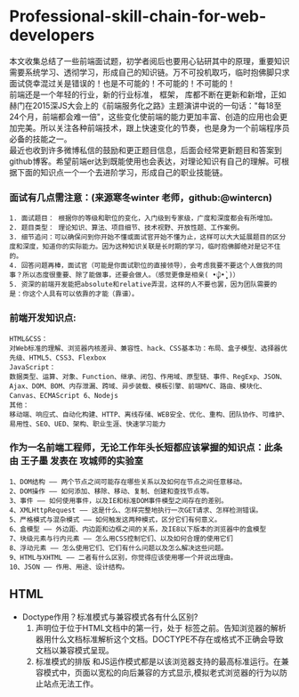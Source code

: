 # Professional-skill-chain-for-web-developers  
本文收集总结了一些前端面试题，初学者阅后也要用心钻研其中的原理，重要知识需要系统学习、透彻学习，形成自己的知识链。万不可投机取巧，临时抱佛脚只求面试侥幸混过关是错误的！也是不可能的！不可能的！不可能的！  
前端还是一个年轻的行业，新的行业标准， 框架， 库都不断在更新和新增，正如赫门在2015深JS大会上的《前端服务化之路》主题演讲中说的一句话："每18至24个月，前端都会难一倍"，这些变化使前端的能力更加丰富、创造的应用也会更加完美。所以关注各种前端技术，跟上快速变化的节奏，也是身为一个前端程序员必备的技能之一。  
最近也收到许多微博私信的鼓励和更正题目信息，后面会经常更新题目和答案到github博客。希望前端er达到既能使用也会表达，对理论知识有自己的理解。可根据下面的知识点一个一个去进阶学习，形成自己的职业技能链。  

### 面试有几点需注意：(来源寒冬winter 老师，github:@wintercn)  
    1. 面试题目： 根据你的等级和职位的变化，入门级到专家级，广度和深度都会有所增加。  
    2. 题目类型： 理论知识、算法、项目细节、技术视野、开放性题、工作案例。  
    3. 细节追问：可以确保问到你开始不懂或面试官开始不懂为止，这样可以大大延展题目的区分度和深度，知道你的实际能力。因为这种知识关联是长时期的学习，临时抱佛脚绝对是记不住的。  
    4. 回答问题再棒，面试官（可能是你面试职位的直接领导），会考虑我要不要这个人做我的同事？所以态度很重要、除了能做事，还要会做人。（感觉更像是相亲( •̣̣̣̣̣̥́௰•̣̣̣̣̣̥̀ )）  
    5. 资深的前端开发能把absolute和relative弄混，这样的人不要也罢，因为团队需要的是：你这个人具有可以依靠的才能（靠谱）。

### 前端开发知识点:  
    HTML&CSS：  
    对Web标准的理解、浏览器内核差异、兼容性、hack、CSS基本功：布局、盒子模型、选择器优先级、HTML5、CSS3、Flexbox
    JavaScript：  
    数据类型、运算、对象、Function、继承、闭包、作用域、原型链、事件、RegExp、JSON、Ajax、DOM、BOM、内存泄漏、跨域、异步装载、模板引擎、前端MVC、路由、模块化、Canvas、ECMAScript 6、Nodejs
    其他：  
    移动端、响应式、自动化构建、HTTP、离线存储、WEB安全、优化、重构、团队协作、可维护、易用性、SEO、UED、架构、职业生涯、快速学习能力

### 作为一名前端工程师，无论工作年头长短都应该掌握的知识点：此条由 王子墨 发表在 攻城师的实验室  
    1、DOM结构 —— 两个节点之间可能存在哪些关系以及如何在节点之间任意移动。
    2、DOM操作 —— 如何添加、移除、移动、复制、创建和查找节点等。
    3、事件 —— 如何使用事件，以及IE和标准DOM事件模型之间存在的差别。
    4、XMLHttpRequest —— 这是什么、怎样完整地执行一次GET请求、怎样检测错误。
    5、严格模式与混杂模式 —— 如何触发这两种模式，区分它们有何意义。
    6、盒模型 —— 外边距、内边距和边框之间的关系，及IE8以下版本的浏览器中的盒模型
    7、块级元素与行内元素 —— 怎么用CSS控制它们、以及如何合理的使用它们
    8、浮动元素 —— 怎么使用它们、它们有什么问题以及怎么解决这些问题。
    9、HTML与XHTML —— 二者有什么区别，你觉得应该使用哪一个并说出理由。
    10、JSON —— 作用、用途、设计结构。  
## HTML  
* Doctype作用？标准模式与兼容模式各有什么区别?  
    1. <!DOCTYPE>声明位于位于HTML文档中的第一行，处于 <html> 标签之前。告知浏览器的解析器用什么文档标准解析这个文档。DOCTYPE不存在或格式不正确会导致文档以兼容模式呈现。  
    2. 标准模式的排版 和JS运作模式都是以该浏览器支持的最高标准运行。在兼容模式中，页面以宽松的向后兼容的方式显示,模拟老式浏览器的行为以防止站点无法工作。
